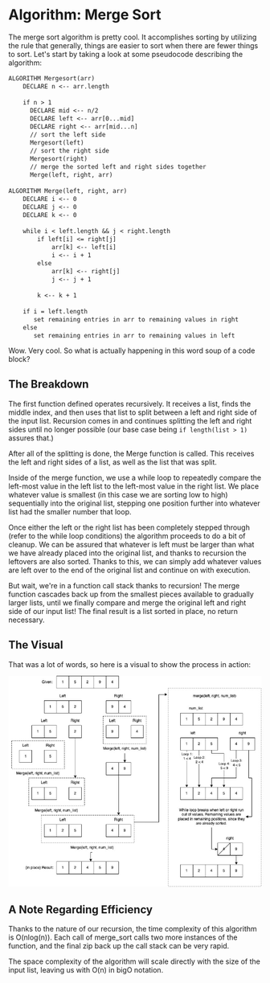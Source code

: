 # Algorithm: Merge Sort

The merge sort algorithm is pretty cool. It accomplishes sorting by utilizing the rule that generally, things are easier to sort when there are fewer things to sort. Let's start by taking a look at some pseudocode describing the algorithm:

```
ALGORITHM Mergesort(arr)
    DECLARE n <-- arr.length

    if n > 1
      DECLARE mid <-- n/2
      DECLARE left <-- arr[0...mid]
      DECLARE right <-- arr[mid...n]
      // sort the left side
      Mergesort(left)
      // sort the right side
      Mergesort(right)
      // merge the sorted left and right sides together
      Merge(left, right, arr)

ALGORITHM Merge(left, right, arr)
    DECLARE i <-- 0
    DECLARE j <-- 0
    DECLARE k <-- 0

    while i < left.length && j < right.length
        if left[i] <= right[j]
            arr[k] <-- left[i]
            i <-- i + 1
        else
            arr[k] <-- right[j]
            j <-- j + 1

        k <-- k + 1

    if i = left.length
       set remaining entries in arr to remaining values in right
    else
       set remaining entries in arr to remaining values in left
```

Wow. Very cool. So what is actually happening in this word soup of a code block?

## The Breakdown

The first function defined operates recursively. It receives a list, finds the middle index, and then uses that list to split between a left and right side of the input list. Recursion comes in and continues splitting the left and right sides until no longer possible (our base case being `if length(list > 1)` assures that.)

After all of the splitting is done, the Merge function is called. This receives the left and right sides of a list, as well as the list that was split.

Inside of the merge function, we use a while loop to repeatedly compare the left-most value in the left list to the left-most value in the right list. We place whatever value is smallest (in this case we are sorting low to high) sequentially into the original list, stepping one position further into whatever list had the smaller number that loop.

Once either the left or the right list has been completely stepped through (refer to the while loop conditions) the algorithm proceeds to do a bit of cleanup. We can be assured that whatever is left must be larger than what we have already placed into the original list, and thanks to recursion the leftovers are also sorted. Thanks to this, we can simply add whatever values are left over to the end of the original list and continue on with execution.

But wait, we're in a function call stack thanks to recursion! The merge function cascades back up from the smallest pieces available to gradually larger lists, until we finally compare and merge the original left and right side of our input list! The final result is a list sorted in place, no return necessary.

## The Visual

That was a lot of words, so here is a visual to show the process in action:

![merge_sort](merge_sort.jpg)

## A Note Regarding Efficiency

Thanks to the nature of our recursion, the time complexity of this algorithm is O(nlog(n)). Each call of merge_sort calls two more instances of the function, and the final zip back up the call stack can be very rapid.

The space complexity of the algorithm will scale directly with the size of the input list, leaving us with O(n) in bigO notation.
